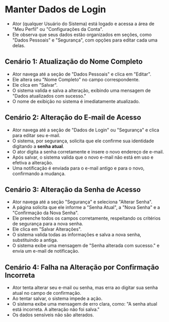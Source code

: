 # Manter Dados de Login

- Ator (qualquer Usuário do Sistema) está logado e acessa a área de "Meu Perfil" ou "Configurações da Conta".
- Ele observa que seus dados estão organizados em seções, como "Dados Pessoais" e "Segurança", com opções para editar cada uma delas.

## Cenário 1: Atualização do Nome Completo

- Ator navega até a seção de "Dados Pessoais" e clica em "Editar".
- Ele altera seu "Nome Completo" no campo correspondente.
- Ele clica em "Salvar".
- O sistema valida e salva a alteração, exibindo uma mensagem de "Dados atualizados com sucesso."
- O nome de exibição no sistema é imediatamente atualizado.

## Cenário 2: Alteração do E-mail de Acesso

- Ator navega até a seção de "Dados de Login" ou "Segurança" e clica para editar seu e-mail.
- O sistema, por segurança, solicita que ele confirme sua identidade digitando a **senha atual**.
- O ator digita a senha corretamente e insere o novo endereço de e-mail.
- Após salvar, o sistema valida que o novo e-mail não está em uso e efetiva a alteração.
- Uma notificação é enviada para o e-mail antigo e para o novo, confirmando a mudança.

## Cenário 3: Alteração da Senha de Acesso

- Ator navega até a seção "Segurança" e seleciona "Alterar Senha".
- A página solicita que ele informe a "Senha Atual", a "Nova Senha" e a "Confirmação da Nova Senha".
- Ele preenche todos os campos corretamente, respeitando os critérios de segurança para a nova senha.
- Ele clica em "Salvar Alterações".
- O sistema valida todas as informações e salva a nova senha, substituindo a antiga.
- O sistema exibe uma mensagem de "Senha alterada com sucesso." e envia um e-mail de notificação.

## Cenário 4: Falha na Alteração por Confirmação Incorreta

- Ator tenta alterar seu e-mail ou senha, mas erra ao digitar sua senha atual no campo de confirmação.
- Ao tentar salvar, o sistema impede a ação.
- O sistema exibe uma mensagem de erro clara, como: "A senha atual está incorreta. A alteração não foi salva."
- Os dados sensíveis não são alterados.
